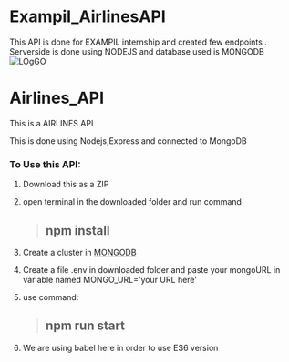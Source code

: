 # Exampil_AirlinesAPI
This API is done for EXAMPIL internship and created few endpoints . 
Serverside is done using NODEJS and database used is MONGODB
![LOgGO](https://play-lh.googleusercontent.com/em6Jm9E2scv8yumEkNx1JCLvoX6iVsU4M2947X6zKnBSKRO8fYT10iCAWfteOb8HTbZu=s180-rw) 
# Airlines_API


This is a AIRLINES API

This is done using Nodejs,Express and connected to MongoDB

### To Use this API:
1. Download this as a ZIP
2. open terminal in the downloaded folder and run command 

    > ## npm install
3. Create a  cluster in  [MONGODB](https://www.mongodb.com)
4. Create a file .env in downloaded folder and paste your mongoURL in variable named MONGO_URL='your URL here' 
5. use command: 

    > ## npm run start
6. We are using babel here in order to use ES6 version
